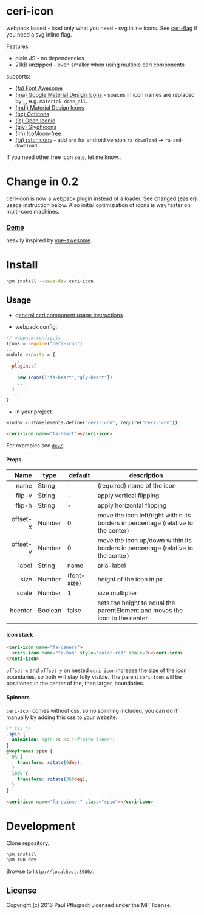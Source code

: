 # ceri-icon

webpack based - load only what you need - svg inline icons.
See [ceri-flag](https://github.com/ceri-comps/ceri-flag) if you need a svg inline flag.

Features:
- plain JS - no dependencies
- 21kB unzipped - even smaller when using multiple ceri components

supports:
- [(fa) Font Awesome](https://fortawesome.github.io/Font-Awesome/icons/)
- [(ma) Google Material Design Icons](https://design.google.com/icons/) - spaces in icon names are replaced by `_`, e.g. `material-done_all`.
- [(mdi) Material Design Icons](https://materialdesignicons.com/)
- [(oc) Octicons](https://octicons.github.com/)
- [(ic) Open Iconic](https://useiconic.com/open#icons) 
- [(gly) Glyphicons](http://getbootstrap.com/components/#glyphicons)
- [(im) IcoMoon-free](https://icomoon.io/#preview-free)
- [(ra) ratchicons](http://goratchet.com/components/#ratchicons) - add `and` for android version `ra-download` -> `ra-and-download`

If you need other free icon sets, let me know..

# Change in 0.2

ceri-icon is now a webpack plugin instead of a loader. See changed (easier) usage instruction below.
Also initial optimiziation of icons is way faster on multi-core machines.

### [Demo](https://ceri-comps.github.io/ceri-icon)

heavily inspired by [vue-awesome](https://github.com/Justineo/vue-awesome).

# Install

```sh
npm install --save-dev ceri-icon
```

## Usage
- [general ceri component usage instructions](https://github.com/cerijs/ceri#i-want-to-use-a-component-built-with-ceri)


- webpack.config:
```js
// webpack.config.js
Icons = require("ceri-icon")
...
module.exports = {
  ...
  plugins:[
    ...
    new Icons(["fa-heart","gly-heart"])
    ...
  ]
  ...
}
```

- in your project
```coffee
window.customElements.define("ceri-icon", require("ceri-icon"))
```
```html
<ceri-icon name="fa-heart"></ceri-icon>
```

For examples see [`dev/`](dev/).

#### Props
Name | type | default | description
---:| --- | ---| ---
name | String | - | (required) name of the icon
flip-v | String | - | apply vertical flipping
flip-h | String | - | apply horizontal flipping
offset-x | Number | 0 | move the icon left/right within its borders in percentage (relative to the center)
offset-y | Number | 0 | move the icon up/down within its borders in percentage (relative to the center)
label | String | name | aria-label
size | Number | (font-size) | height of the icon in px
scale | Number | 1 | size multiplier
hcenter | Boolean | false | sets the height to equal the parentElement and moves the icon to the center


#### Icon stack
```html
<ceri-icon name="fa-camera">
  <ceri-icon name="fa-ban" style="color:red" scale=2></ceri-icon>
</ceri-icon>
```
`offset-x` and `offset-y` on nested `ceri-icon` increase the size of the icon boundaries, so both will stay fully visible.
The parent `ceri-icon` will be positioned in the center of the, then larger, boundaries.

#### Spinners
`ceri-icon` comes without css, so no spinning included, you can do it manually by adding this css to your website.
```css
/* css */
.spin {
  animation: spin 1s 0s infinite linear;
}
@keyframes spin {
  0% {
    transform: rotate(0deg);
  }
  100% {
    transform: rotate(360deg);
  }
}
```
```html
<ceri-icon name="fa-spinner" class="spin"></ceri-icon>
```

# Development
Clone repository.
```sh
npm install
npm run dev
```
Browse to `http://localhost:8080/`.

## License
Copyright (c) 2016 Paul Pflugradt
Licensed under the MIT license.
